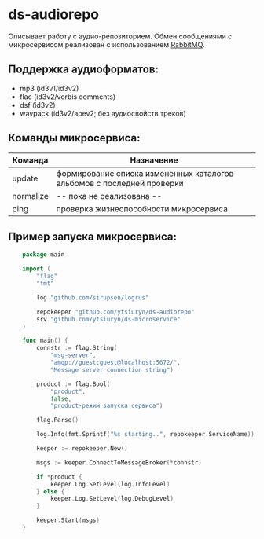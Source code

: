 # ds-audiorepo

Описывает работу с аудио-репозиторием. Обмен сообщениями с микросервисом реализован с использованием [RabbitMQ](https://www.rabbitmq.com).

Поддержка аудиоформатов:
---
- mp3 (id3v1/id3v2)
- flac (id3v2/vorbis comments)
- dsf (id3v2)
- wavpack (id3v2/apev2; без аудиосвойств треков)

Команды микросервиса:
---
| Команда |                            Назначение                                |
|---------|----------------------------------------------------------------------|
|update   |формирование списка измененных каталогов альбомов с последней проверки|
|normalize|-- пока не реализована --                                             |
|ping     |проверка жизнеспособности микросервиса                                |

Пример запуска микросервиса:
---
```go
    package main

    import (
	    "flag"
	    "fmt"

	    log "github.com/sirupsen/logrus"

	    repokeeper "github.com/ytsiuryn/ds-audiorepo"
	    srv "github.com/ytsiuryn/ds-microservice"
    )

    func main() {
	    connstr := flag.String(
		    "msg-server",
		    "amqp://guest:guest@localhost:5672/",
		    "Message server connection string")

		product := flag.Bool(
			"product",
			false,
			"product-режим запуска сервиса")

		flag.Parse()

	    log.Info(fmt.Sprintf("%s starting..", repokeeper.ServiceName))

	    keeper := repokeeper.New()

		msgs := keeper.ConnectToMessageBroker(*connstr)

		if *product {
			keeper.Log.SetLevel(log.InfoLevel)
		} else {
			keeper.Log.SetLevel(log.DebugLevel)
		}

		keeper.Start(msgs)
	}
```
